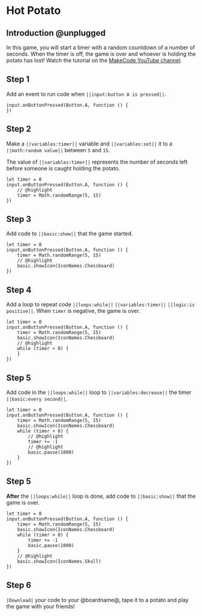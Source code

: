 # Hot Potato

## Introduction @unplugged

In this game, you will start a timer with a random countdown of a number of seconds. When the timer is off, the game is over and whoever is holding the potato has lost!
Watch the tutorial on the [MakeCode YouTube channel](https://youtu.be/xLEy1B_gWKY).

## Step 1

Add an event to run code when ``||input:button A is pressed||``.

```blocks
input.onButtonPressed(Button.A, function () {
})
```

## Step 2

Make a ``||variables:timer||`` variable and ``||variables:set||`` it to 
a ``||math:random value||`` between ``5`` and ``15``.

The value of ``||variables:timer||`` represents the number of seconds left before someone is caught holding the potato.

```blocks
let timer = 0
input.onButtonPressed(Button.A, function () {
    // @highlight
    timer = Math.randomRange(5, 15)
})
```

## Step 3

Add code to ``||basic:show||`` that the game started.

```blocks
let timer = 0
input.onButtonPressed(Button.A, function () {
    timer = Math.randomRange(5, 15)
    // @highlight
    basic.showIcon(IconNames.Chessboard)
})
```

## Step 4

Add a loop to repeat code ``||loops:while||``  ``||variables:timer||`` ``||logic:is positive||``. When `timer` is negative, the game is over.


```blocks
let timer = 0
input.onButtonPressed(Button.A, function () {
    timer = Math.randomRange(5, 15)
    basic.showIcon(IconNames.Chessboard)
    // @highlight
    while (timer > 0) {
    }
})
```

## Step 5

Add code in the ``||loops:while||`` loop to ``||variables:decrease||`` the timer ``||basic:every second||``.

```blocks
let timer = 0
input.onButtonPressed(Button.A, function () {
    timer = Math.randomRange(5, 15)
    basic.showIcon(IconNames.Chessboard)
    while (timer > 0) {
        // @highlight
        timer += -1
        // @highlight
        basic.pause(1000)
    }
})
```

## Step 5

**After** the ``||loops:while||`` loop is done, add code to ``||basic:show||`` that the game is over.

```blocks
let timer = 0
input.onButtonPressed(Button.A, function () {
    timer = Math.randomRange(5, 15)
    basic.showIcon(IconNames.Chessboard)
    while (timer > 0) {
        timer += -1
        basic.pause(1000)
    }
    // @highlight
    basic.showIcon(IconNames.Skull)
})
```

## Step 6

`|Download|` your code to your @boardname@, tape it to a potato and play the game with your friends!
